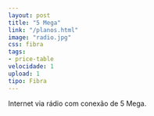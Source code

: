 ```yaml
---
layout: post
title: "5 Mega"
link: "/planos.html"
image: "radio.jpg"
css: fibra
tags:
- price-table
velocidade: 1
upload: 1
tipo: Fibra
---
```


Internet via rádio com conexão de 5 Mega.
